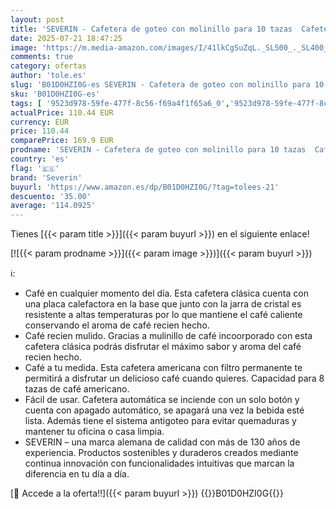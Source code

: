 ```yaml
---
layout: post
title: 'SEVERIN - Cafetera de goteo con molinillo para 10 tazas  Cafetera de filtro / Cafetera americana con jarra de cristal de 1l  pantalla LED con temporizador  Acero inoxidable / Negro  KA 4810'
date: 2025-07-21 18:47:25
image: 'https://m.media-amazon.com/images/I/41lkCgSuZqL._SL500_._SL400_.jpg'
comments: true
category: ofertas
author: 'tole.es'
slug: 'B01D0HZI0G-es SEVERIN - Cafetera de goteo con molinillo para 10 tazas...'
sku: 'B01D0HZI0G-es'
tags: [ '9523d978-59fe-477f-8c56-f69a4f1f65a6_0','9523d978-59fe-477f-8c56-f69a4f1f65a6_3101','9523d978-59fe-477f-8c56-f69a4f1f65a6_3301','9523d978-59fe-477f-8c56-f69a4f1f65a6_6201','9523d978-59fe-477f-8c56-f69a4f1f65a6_701','9523d978-59fe-477f-8c56-f69a4f1f65a6_9101','Arborist Merchandising Root','Cafeteras de goteo','Hogar y cocina','Los favoritos de nuestros clientes Social: Hogar y cocina','Máquinas cafeteras','New Arrivals Social: Home and Kitchen','Self Service','Special Features Stores','Top Brands Kitchen Appliances','Top Brands Kitchen Selection','Utensilios para café y té','cafetera','severin','top brands_home_and_kitchen','🇪🇸', ]
actualPrice: 110.44 EUR
currency: EUR
price: 110.44
comparePrice: 169.9 EUR
prodname: 'SEVERIN - Cafetera de goteo con molinillo para 10 tazas  Cafetera de filtro / Cafetera americana con jarra de cristal de 1l  pantalla LED con temporizador  Acero inoxidable / Negro  KA 4810'
country: 'es'
flag: '🇪🇸'
brand: 'Severin'
buyurl: 'https://www.amazon.es/dp/B01D0HZI0G/?tag=tolees-21'
descuento: '35.00'
average: '114.0925'
---
```


Tienes [{{< param title >}}]({{< param buyurl >}}) en el siguiente enlace!

[![{{< param prodname >}}]({{< param image >}})]({{< param buyurl >}})

ℹ️:

- Café en cualquier momento del día. Esta cafetera clásica cuenta con una placa calefactora en la base que junto con la jarra de cristal es resistente a altas temperaturas por lo que mantiene el café caliente conservando el aroma de café recien hecho.
- Café recien mulido. Gracias a mulinillo de café incoorporado con esta cafetera clásica podrás disfrutar el máximo sabor y aroma del café recien hecho.
- Café a tu medida. Esta cafetera americana con filtro permanente te permitirá a disfrutar un delicioso café cuando quieres. Capacidad para 8 tazas de café americano.
- Fácil de usar. Cafetera automática se inciende con un solo botón y cuenta con apagado automático, se apagará una vez la bebida esté lista. Además tiene el sistema antigoteo para evitar quemaduras y mantener tu oficina o casa limpia.
- SEVERIN – una marca alemana de calidad con más de 130 años de experiencia. Productos sostenibles y duraderos creados mediante continua innovación con funcionalidades intuitivas que marcan la diferencia en tu día a día.

[🛒 Accede a la oferta!!]({{< param buyurl >}})
{{<world>}}B01D0HZI0G{{</world>}}
